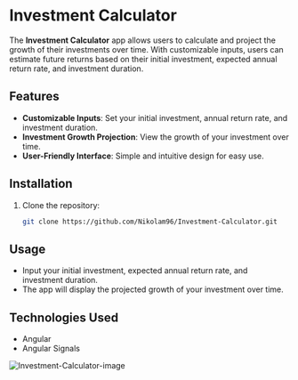 # Investment Calculator

The **Investment Calculator** app allows users to calculate and project the growth of their investments over time. With customizable inputs, users can estimate future returns based on their initial investment, expected annual return rate, and investment duration.

## Features

- **Customizable Inputs**: Set your initial investment, annual return rate, and investment duration.
- **Investment Growth Projection**: View the growth of your investment over time.
- **User-Friendly Interface**: Simple and intuitive design for easy use.

## Installation

1. Clone the repository:
    ```bash
    git clone https://github.com/Nikolam96/Investment-Calculator.git
    ```

## Usage

- Input your initial investment, expected annual return rate, and investment duration.
- The app will display the projected growth of your investment over time.

## Technologies Used

- Angular
- Angular Signals


![Investment-Calculator-image](https://github.com/user-attachments/assets/a2336bc4-3d15-45ec-b765-f0f9e0742b54)

